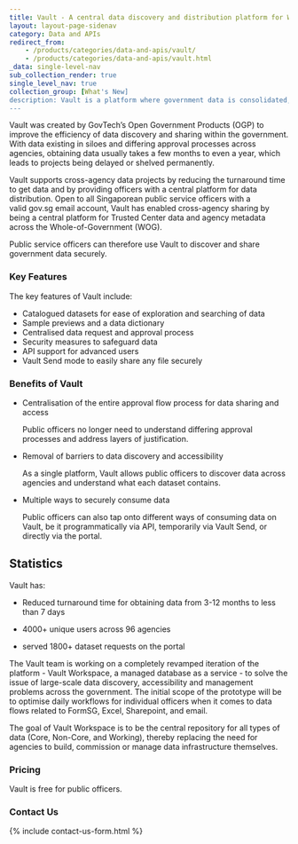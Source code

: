 ```yaml
---
title: Vault - A central data discovery and distribution platform for WOG
layout: layout-page-sidenav
category: Data and APIs
redirect_from:
    - /products/categories/data-and-apis/vault/
    - /products/categories/data-and-apis/vault.html
_data: single-level-nav
sub_collection_render: true
single_level_nav: true
collection_group: [What's New]
description: Vault is a platform where government data is consolidated, organised and made discoverable for public servants to explore, search and securely access.
---
```


Vault was created by GovTech’s Open Government Products (OGP) to improve the efficiency of data discovery and sharing within the government. 
With data existing in siloes and differing approval processes across agencies, obtaining data usually takes a few months to even a year, which leads to projects being delayed or shelved permanently. 

Vault supports cross-agency data projects by reducing the turnaround time to get data and by providing officers with a central platform for data distribution.
Open to all Singaporean public service officers with a valid gov.sg email account, Vault has enabled cross-agency sharing by being a central platform for Trusted Center data and agency metadata across the Whole-of-Government (WOG). 

Public service officers can therefore use Vault to discover and share government data securely.

### Key Features

The key features of Vault include:
- Catalogued datasets for ease of exploration and searching of data
- Sample previews and a data dictionary 
- Centralised data request and approval process
- Security measures to safeguard data
- API support for advanced users
- Vault Send mode to easily share any file securely

### Benefits of Vault

- Centralisation of the entire approval flow process for data sharing and access 

  Public officers no longer need to understand differing approval processes and address layers of justification.

- Removal of barriers to data discovery and accessibility

  As a single platform, Vault allows public officers to discover data across agencies and understand what each dataset contains.
  
- Multiple ways to securely consume data

  Public officers can also tap onto different ways of consuming data on Vault, be it programmatically via API, temporarily via Vault Send, or directly via the portal.

## Statistics

Vault has: 

- Reduced turnaround time for obtaining data from 3-12 months to less than 7 days

- 4000+ unique users across 96 agencies

- served 1800+ dataset requests on the portal


The Vault team is working on a completely revamped iteration of the platform - Vault Workspace, a managed database as a service - to solve the issue of large-scale data discovery, accessibility and management problems across the government. The initial scope of the prototype will be to optimise daily workflows for individual officers when it comes to data flows related to FormSG, Excel, Sharepoint, and email. 

The goal of Vault Workspace is to be the central repository for all types of data (Core, Non-Core, and Working), thereby replacing the need for agencies to build, commission or manage data infrastructure themselves. 


### Pricing

Vault is free for public officers.

### Contact Us

{% include contact-us-form.html %}
